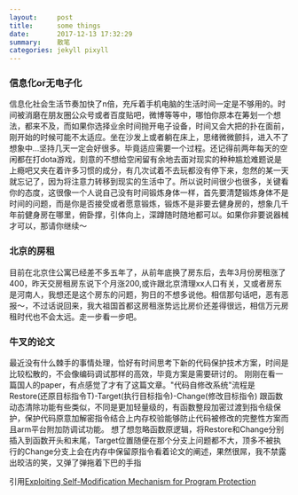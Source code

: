 ```yaml
---
layout:     post
title:      some things  
date:       2017-12-13 17:32:29
summary:    散笔
categories: jekyll pixyll
---
```


### 信息化or无电子化

   信息化社会生活节奏加快了n倍，充斥着手机电脑的生活时间一定是不够用的。时间被消磨在朋友圈公众号或者百度贴吧，微博等等中，哪怕你原本在筹划一个想法，都来不及，而如果你选择业余时间抛开电子设备，时间又会大把的扑在面前，刚开始的时候可能不太适应。坐在沙发上或者躺在床上，思绪微微颤抖，进入不了想象中...坚持几天一定会好很多。毕竟适应需要一个过程。还记得前两年每天的空闲都在打dota游戏，刻意的不想给空闲留有余地去面对现实的种种尴尬难题说是上瘾吧又夹在着许多习惯的成分，有几次试着不去玩都没有停下来，忽然的某一天就忘记了，因为将注意力转移到现实的生活中了。所以说时间很少也很多，关键看你的态度，这很像一个人说自己没有时间锻炼身体一样，首先要清楚锻炼身体不是时间的问题，而是你是否接受或者愿意锻炼，锻炼不是非要去健身房的，想象几千年前健身房在哪里，俯卧撑，引体向上，深蹲随时随地都可以。如果你非要说器械才可以，那请你继续～
 
### 北京的房租
 
 目前在北京住公寓已经差不多五年了，从前年底换了房东后，去年3月份房租涨了400，昨天交房租房东说下个月涨200,或许跟北京清理xx人口有关，又或者房东是河南人，我想还是这个房东的问题，狗日的不想多说他。相信那句话吧，恶有恶报～，不过话说回来，我大祖国首都这房租涨势远比房价还差得很远，相信万元房租时代也不会太远。走一步看一步吧。
 
### 牛叉的论文
 
最近没有什么棘手的事情处理，恰好有时间思考下新的代码保护技术方案，时间是比较松散的，不会像编码调试那样的高效，毕竟方案是需要研讨的。
刚刚在看一篇国人的paper，有点感觉了才有了这篇文章。"代码自修改系统"流程是 Restore(还原目标指令T)-Target(执行目标指令)-Change(修改目标指令)
跟函数动态清除功能有些类似，不同是更加轻量级的，有函数整段加密过渡到指令级保护，保护代码原意加解密指令结合上内存校验能够防止代码被修改的完整性方案而且arm平台附加防调试功能。
想了想忽略函数原逻辑，将Restore和Change分别插入到函数开头和末尾，Target位置随便在那个分支上问题都不大，顶多不被执行的Change分支上会在内存中保留原指令看着论文的阐述，果然很屌，我不禁露出皎洁的笑，又弹了弹拖着下巴的手指


引用[Exploiting Self-Modification Mechanism for Program Protection](http://www27.cs.kobe-u.ac.jp/achieve/data/pdf/65.pdf)
 
